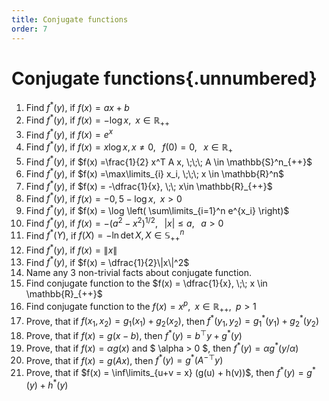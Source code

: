 ```yaml
---
title: Conjugate functions
order: 7
---
```


# Conjugate functions{.unnumbered}

1. Find $f^*(y)$, if $f(x) = ax + b$
1. Find $f^*(y)$, if $f(x) = -\log x, \;\; x\in \mathbb{R}_{++}$
1. Find $f^*(y)$, if $f(x) = e^x$
1. Find $f^*(y)$, if $f(x) = x \log x, x \neq 0, \;\;\; f(0) = 0, \;\;\; x \in \mathbb{R}_+$
1. Find $f^*(y)$, if $f(x) =\frac{1}{2} x^T A x, \;\;\; A \in \mathbb{S}^n_{++}$
1. Find $f^*(y)$, if $f(x) =\max\limits_{i} x_i, \;\;\; x \in \mathbb{R}^n$
1. Find $f^*(y)$, if $f(x) = -\dfrac{1}{x}, \;\; x\in \mathbb{R}_{++}$
1. Find $f^*(y)$, if $f(x) = -0,5 - \log x, \;\; x>0$
1. Find $f^*(y)$, if $f(x) = \log \left( \sum\limits_{i=1}^n e^{x_i} \right)$
1. Find $f^*(y)$, if $f(x) = - (a^2 - x^2)^{1/2}, \;\;\; \vert x\vert \le a, \;\;\; a>0$
1. Find $f^*(Y)$, if $f(X) = - \ln \det X, X \in \mathbb{S}^n_{++}$
1. Find $f^*(y)$, if $f(x) = \|x\|$
1. Find $f^*(y)$, if $f(x) = \dfrac{1}{2}\|x\|^2$
1. Name any 3 non-trivial facts about conjugate function.
1. Find conjugate function to the $f(x) = \dfrac{1}{x}, \;\; x \in \mathbb{R}_{++}$
1. Find conjugate function to the $f(x) = x^p, \;\; x \in \mathbb{R}_{++}, \;\; p>1$
1. Prove, that if $f(x_1, x_2) = g_1(x_1) + g_2(x_2)$, then $f^*(y_1, y_2) = g_1^*(y_1) + g_2^*(y_2)$
1. Prove, that if $f(x) = g(x-b)$, then $f^*(y) = b^\top y + g^*(y)$
1. Prove, that if $f(x) = \alpha g(x)$ and $ \alpha > 0 $, then $f^*(y) = \alpha g^*(y/\alpha)$
1. Prove, that if $f(x) = g(Ax)$, then $f^*(y) = g^*(A^{-\top}y)$
1. Prove, that if $f(x) = \inf\limits_{u+v = x} (g(u) + h(v))$, then $f^*(y) = g^*(y) + h^*(y)$
